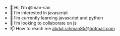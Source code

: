 - 👋 Hi, I’m @man-san
- 👀 I’m interested in javascript
- 🌱 I’m currently learning javascript and python
- 💞️ I’m looking to collaborate on js
- 📫 How to reach me abdul.rahman85@hotmail.com

<!---
man-san/man-san is a ✨ special ✨ repository because its `README.md` (this file) appears on your GitHub profile.
You can click the Preview link to take a look at your changes.
--->
